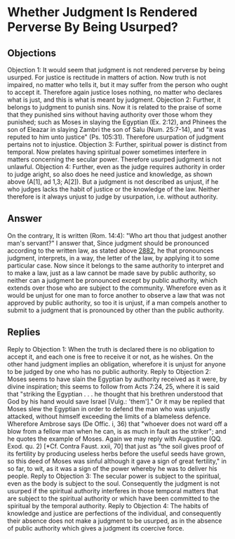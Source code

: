 # Whether Judgment Is Rendered Perverse By Being Usurped?
## Objections
Objection 1: It would seem that judgment is not rendered perverse by being usurped. For justice is rectitude in matters of action. Now truth is not impaired, no matter who tells it, but it may suffer from the person who ought to accept it. Therefore again justice loses nothing, no matter who declares what is just, and this is what is meant by judgment.
Objection 2: Further, it belongs to judgment to punish sins. Now it is related to the praise of some that they punished sins without having authority over those whom they punished; such as Moses in slaying the Egyptian (Ex. 2:12), and Phinees the son of Eleazar in slaying Zambri the son of Salu (Num. 25:7-14), and "it was reputed to him unto justice" (Ps. 105:31). Therefore usurpation of judgment pertains not to injustice.
Objection 3: Further, spiritual power is distinct from temporal. Now prelates having spiritual power sometimes interfere in matters concerning the secular power. Therefore usurped judgment is not unlawful.
Objection 4: Further, even as the judge requires authority in order to judge aright, so also does he need justice and knowledge, as shown above (A[1], ad 1,3; A[2]). But a judgment is not described as unjust, if he who judges lacks the habit of justice or the knowledge of the law. Neither therefore is it always unjust to judge by usurpation, i.e. without authority.
## Answer
On the contrary, It is written (Rom. 14:4): "Who art thou that judgest another man's servant?"
I answer that, Since judgment should be pronounced according to the written law, as stated above [2882](A[5]), he that pronounces judgment, interprets, in a way, the letter of the law, by applying it to some particular case. Now since it belongs to the same authority to interpret and to make a law, just as a law cannot be made save by public authority, so neither can a judgment be pronounced except by public authority, which extends over those who are subject to the community. Wherefore even as it would be unjust for one man to force another to observe a law that was not approved by public authority, so too it is unjust, if a man compels another to submit to a judgment that is pronounced by other than the public authority.
## Replies
Reply to Objection 1: When the truth is declared there is no obligation to accept it, and each one is free to receive it or not, as he wishes. On the other hand judgment implies an obligation, wherefore it is unjust for anyone to be judged by one who has no public authority.
Reply to Objection 2: Moses seems to have slain the Egyptian by authority received as it were, by divine inspiration; this seems to follow from Acts 7:24, 25, where it is said that "striking the Egyptian . . . he thought that his brethren understood that God by his hand would save Israel [Vulg.: 'them']." Or it may be replied that Moses slew the Egyptian in order to defend the man who was unjustly attacked, without himself exceeding the limits of a blameless defence. Wherefore Ambrose says (De Offic. i, 36) that "whoever does not ward off a blow from a fellow man when he can, is as much in fault as the striker"; and he quotes the example of Moses. Again we may reply with Augustine (QQ. Exod. qu. 2) [*Cf. Contra Faust. xxii, 70] that just as "the soil gives proof of its fertility by producing useless herbs before the useful seeds have grown, so this deed of Moses was sinful although it gave a sign of great fertility," in so far, to wit, as it was a sign of the power whereby he was to deliver his people.
Reply to Objection 3: The secular power is subject to the spiritual, even as the body is subject to the soul. Consequently the judgment is not usurped if the spiritual authority interferes in those temporal matters that are subject to the spiritual authority or which have been committed to the spiritual by the temporal authority.
Reply to Objection 4: The habits of knowledge and justice are perfections of the individual, and consequently their absence does not make a judgment to be usurped, as in the absence of public authority which gives a judgment its coercive force.